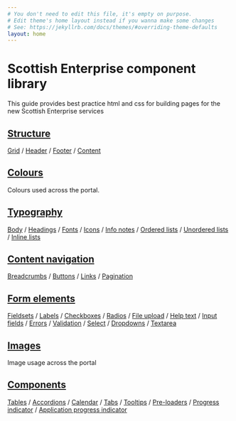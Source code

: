 ```yaml
---
# You don't need to edit this file, it's empty on purpose.
# Edit theme's home layout instead if you wanna make some changes
# See: https://jekyllrb.com/docs/themes/#overriding-theme-defaults
layout: home
---
```


<h1>Scottish Enterprise component library</h1>

<p>This guide provides best practice html and css for building pages for the new Scottish Enterprise services</p> 

<div class="row">
  <div class="link-block col-md-4">
    <h2><a href="structure/">Structure</a></h2>
    <p><a href="structure/grid/">Grid</a> / <a href="structure/header/">Header</a> / <a href="structure/footer/">Footer</a> / <a href="structure/content/">Content</a></p>
  </div>
  <div class="link-block col-md-4">
    <h2><a href="colours/colours">Colours</a></h2>
    <p>Colours used across the portal.</p>
  </div>
  <div class="link-block col-md-4">
    <h2><a href="typography/">Typography</a></h2>
    <p><a href="typography/body-copy">Body</a> / <a href="typography/h1-h6">Headings</a> / <a href="typography/fonts">Fonts</a> / <a href="typography/icons">Icons</a> / <a href="typography/info-notes">Info notes</a> / <a href="typography/ordered-list">Ordered lists</a> / <a href="typography/unordered-list">Unordered lists</a> / <a href="typography/inline-split-definition-list/">Inline lists</a></p>
  </div>
</div>

<div class="row">
  <div class="link-block col-md-4">
    <h2><a href="content-nav/">Content navigation</a></h2>
    <p><a href="content-nav/breadcrumbs">Breadcrumbs</a> / <a href="content-nav/buttons">Buttons</a> / <a href="content-nav/links">Links</a> / <a href="content-nav/pagination">Pagination</a></p>
  </div>
  <div class="link-block col-md-4">
    <h2><a href="form-elements/">Form elements</a></h2>
    <p><a href="form-elements/fieldsets/">Fieldsets</a> / <a href="form-elements/labels">Labels</a> / <a href="form-elements/checkboxes">Checkboxes</a> / <a href="form-elements/radio-buttons">Radios</a> / <a href="form-elements/file-upload">File upload</a> / <a href="form-elements/help-text">Help text</a> / <a href="form-elements/input-fields">Input fields</a> / <a href="form-elements/errors">Errors</a> / <a href="form-elements/input-validation">Validation</a> / <a href="form-elements/select-menu">Select</a> / <a href="form-elements/dropdowns">Dropdowns</a> / <a href="form-elements/text-area">Textarea</a></p>
  </div>
  <div class="link-block col-md-4">
    <h2><a href="images/">Images</a></h2>
    <p>Image usage across the portal</p>
  </div>
</div>

<div class="row">
  <div class="link-block col-md-4">
    <h2><a href="components/">Components</a></h2>
    <p><a href="components/tables">Tables</a> / <a href="components/accordions">Accordions</a> / <a href="components/calendar">Calendar</a> / <a href="components/tabs">Tabs</a> / <a href="components/tooltips">Tooltips</a> / <a href="components/pre-loaders">Pre-loaders</a> / <a href="components/progress-indicator/">Progress indicator</a> / <a href="components/application-progress-indicator/">Application progress indicator</a></p>
  </div>
</div>
